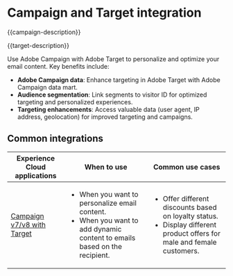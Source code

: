 ---
---

# Campaign and Target integration

{{campaign-description}}

{{target-description}}

Use Adobe Campaign with Adobe Target to personalize and optimize your email content. Key benefits include:

+ **Adobe Campaign data**: Enhance targeting in Adobe Target with Adobe Campaign data mart.
+ **Audience segmentation**: Link segments to visitor ID for optimized targeting and personalized experiences.
+ **Targeting enhancements**: Access valuable data (user agent, IP address, geolocation) for improved targeting and campaigns.

## Common integrations

<table>
    <thead>
        <tr>
            <th>Experience Cloud applications</th>
            <th>When to use</th>
            <th>Common use cases</th>
        </tr>
    </thead>
    <tbody>
        <tr>
            <td><a href="https://experienceleague.adobe.com/docs/campaign-classic-learn/tutorials/integrating/target-integration.html" target="_blank" rel="noreferrer">Campaign v7/v8 with Target</a></td>
            <td>
                <ul>
                    <li>When you want to personalize email content.</li>
                    <li>When you want to add dynamic content to emails based on the recipient.</li>
                </ul>
            </td>
            <td>
              <ul>
                <li>Offer different discounts based on loyalty status. </li>
                <li>Display different product offers for male and female customers.
              </ul>
            </td>
        </tr>     
    </tbody>          
</table>

